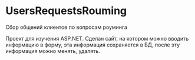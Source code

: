 # UsersRequestsRouming
Сбор общений клиентов по вопросам роуминга

Проект для изучения ASP.NET. Сделан сайт, на котором можно вводить информацию в форму, эта информация сохраняется в БД, после эту информация можно менять, удалять.
